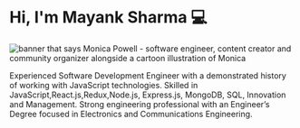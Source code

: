 # Hi, I'm Mayank Sharma 💻

<img src="https://raw.githubusercontent.com/M0nica/M0nica/master/gh-header-image-cropped.png" alt="banner that says Monica Powell - software engineer, content creator and community organizer alongside a cartoon illustration of Monica">

Experienced Software Development Engineer with a demonstrated history of working with JavaScript technologies. Skilled in JavaScript,React.js,Redux,Node.js, Express.js, MongoDB, SQL, Innovation and Management. Strong engineering professional with an Engineer’s Degree focused in Electronics and Communications Engineering. 
